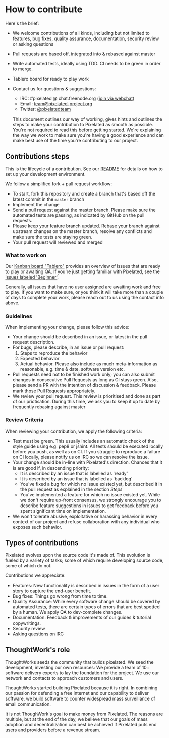 # How to contribute

Here's the brief:

* We welcome contributions of all kinds, including but not limited to features, bug fixes, quality assurance, documentation, security review or asking questions
* Pull requests are based off, integrated into & rebased against master
* Write automated tests, ideally using TDD. CI needs to be green in order to merge.
* Tablero board for ready to play work
* Contact us for questions & suggestions:
  * IRC: #pixelated @ chat.freenode.org ([join via webchat](https://webchat.freenode.net/))
  * Email: [team@pixelated-project.org](mailto:team@pixelated-project.org)
  * Twitter: [@pixelatedteam](https://twitter.com/pixelatedteam)


  This document outlines our way of working, gives hints and outlines the steps to make your contribution to Pixelated as smooth as possible. You're not required to read this before getting started. We're explaining the way we work to make sure you're having a good experience and can make best use of the time you're contributing to our project.

## Contributions steps

This is the lifecycle of a contribution. See our [README](README.md) for details on how to set up your development environment.

We follow a simplified fork + pull request workflow:

* To start, fork this repository and create a branch that's based off the latest commit in the `master` branch
* Implement the change
* Send a pull request against the master branch. Please make sure the automated tests are passing, as indicated by GitHub on the pull requests.
* Please keep your feature branch updated. Rebase your branch against upstream changes on the master branch, resolve any conflicts and make sure the tests are staying green.
* Your pull request will reviewed and merged

### What to work on

Our [Kanban board "Tablero"](https://pixboard.herokuapp.com) provides an overview of issues that are ready to play or awaiting QA. If you're just getting familiar with Pixelated, see the [issues labeled 'Beginner'](labels/Beginners).

Generally, all issues that have no user assigned are awaiting work and free to play. If you want to make sure, or you think it will take more than a couple of days to complete your work, please reach out to us using the contact info above.

### Guidelines

When implementing your change, please follow this advice:

* Your change should be described in an issue, or latest in the pull request description.
* For bugs, please describe, in an issue or pull request:
  1. Steps to reproduce the behavior
  2. Expected behavior
  3. Actual behavior. Please also include as much meta-information as reasonable, e.g. time & date, software version etc.
* Pull requests need not to be finished work only; you can also submit changes in consecutive Pull Requests as long as CI stays green. Also, please send a PR with the intention of discussion & feedback. Please mark those Pull Requests appropriately.
* We review your pull request. This review is prioritised and done as part of our priotisation. During this time, we ask you to keep it up to date by frequently rebasing against master

### Review Criteria

When reviewing your contribution, we apply the following criteria:

* Test must be green. This usually includes an automatic check of the style guide using e.g. pep8 or jshint. All tests should be executed locally before you push, as well as on CI. If you struggle to reproduce a failure on CI locally, please notify us on IRC so we can resolve the issue.
* Your change should be in-line with Pixelated's direction. Chances that it is are good if, in descending priority:
  * It is described by an issue that is labelled as 'ready'
  * It is described by an issue that is labelled as 'backlog'
  * You've fixed a bug for which no issue existed yet, but described it in the pull request as explained in the section *Steps*
  * You've implemented a feature for which no issue existed yet. While we don't require up-front consensus, we strongly encourage you to describe feature suggestions in issues to get feedback before you spent significant time on implementation.
* We won't tolerate abusive, exploitative or harassing behavior in every context of our project and refuse collaboration with any individual who exposes such behavior.

## Types of contributions

Pixelated evolves upon the source code it's made of. This evolution is fueled by a variety of tasks; some of which require developing source code, some of which do not.

Contributions we appreciate:

* Features: New functionality is described in issues in the form of a user story to capture the end-user benefit.
* Bug fixes: Things go wrong from time to time.
* Quality Assurance: While every software change should be covered by automated tests, there are certain types of errors that are best spotted by a human. We apply QA to dev-complete changes.
* Documentation: Feedback & improvements of our guides & tutorial copywritings.
* Security review
* Asking questions on IRC

## ThoughtWork's role

ThoughtWorks seeds the community that builds pixelated. We seed the development, investing our own resources: We provide a team of 10+ software delivery experts to lay the foundation for the project. We use our network and contacts to approach customers and users.

ThoughtWorks started building Pixelated because it is right. In combining our passion for defending a free internet and our capability to deliver software, we build software to counter widespread mass surveillance of email communication.

It is not ThoughWork's goal to make money from Pixelated. The reasons are multiple, but at the end of the day, we believe that our goals of mass adoption and decentralization can best be achieved if Pixelated puts end users and providers before a revenue stream.
